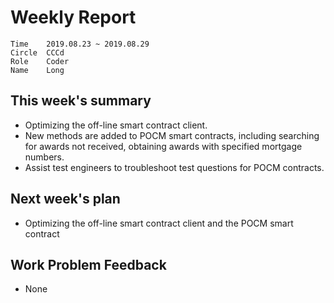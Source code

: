 # Weekly Report 
```
Time	2019.08.23 ~ 2019.08.29
Circle	CCCd
Role	Coder
Name	Long
```
## This week's summary
- Optimizing the off-line smart contract client.
- New methods are added to POCM smart contracts, including searching for awards not received, obtaining awards with specified mortgage numbers.
- Assist test engineers to troubleshoot test questions for POCM contracts.

## Next week's plan

- Optimizing the off-line smart contract client and the POCM smart contract

## Work Problem Feedback
- None


